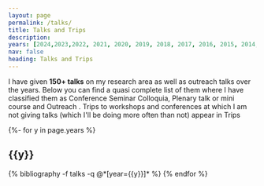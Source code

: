 ```yaml
---
layout: page
permalink: /talks/
title: Talks and Trips
description:  
years: [2024,2023,2022, 2021, 2020, 2019, 2018, 2017, 2016, 2015, 2014, 2013]
nav: false
heading: Talks and Trips
---
```



<div class="publications">


I have given <b>150+ talks</b> on my research area as well as outreach talks over the years. Below you can find a quasi complete list of them where I have classified them as
<span class="badge badge-danger">Conference</span> <span class="badge badge-primary">Seminar</span> <span class="badge badge-warning">Colloquia, Plenary talk or mini course </span>  and <span class="badge badge-light">Outreach</span> . Trips to workshops and conferences at which I am not giving talks (which I'll be doing more often than not) appear in  <span class="badge badge-success">Trips</span> 


{%- for y in page.years %}
  <h2 class="year">{{y}}</h2>
  {% bibliography -f talks -q @*[year={{y}}]* %}
{% endfor %}

</div>
